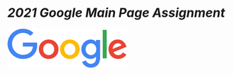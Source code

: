 # _2021 **Google** Main Page Assignment_
![Google Logo](https://github.com/baranoden/CSS-Assignment/blob/main/CSS-Assignment3/img/googlelogo_color_272x92dp.png)